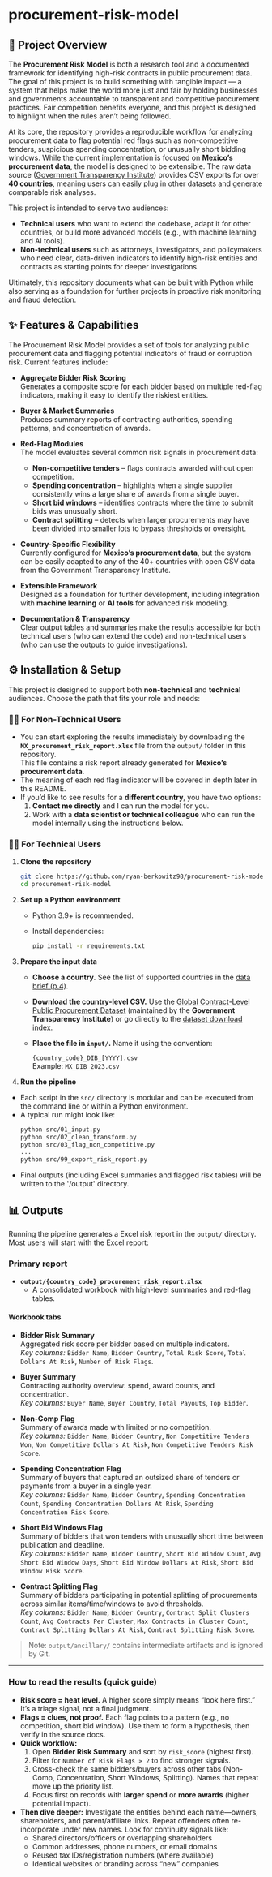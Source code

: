 # procurement-risk-model

## 📖 Project Overview

The **Procurement Risk Model** is both a research tool and a documented framework for identifying high-risk contracts in public procurement data. The goal of this project is to build something with tangible impact — a system that helps make the world more just and fair by holding businesses and governments accountable to transparent and competitive procurement practices. Fair competition benefits everyone, and this project is designed to highlight when the rules aren’t being followed.

At its core, the repository provides a reproducible workflow for analyzing procurement data to flag potential red flags such as non-competitive tenders, suspicious spending concentration, or unusually short bidding windows. While the current implementation is focused on **Mexico’s procurement data**, the model is designed to be extensible. The raw data source ([Government Transparency Institute](https://www.govtransparency.eu/)) provides CSV exports for over **40 countries**, meaning users can easily plug in other datasets and generate comparable risk analyses.

This project is intended to serve two audiences:
- **Technical users** who want to extend the codebase, adapt it for other countries, or build more advanced models (e.g., with machine learning and AI tools).  
- **Non-technical users** such as attorneys, investigators, and policymakers who need clear, data-driven indicators to identify high-risk entities and contracts as starting points for deeper investigations.

Ultimately, this repository documents what can be built with Python while also serving as a foundation for further projects in proactive risk monitoring and fraud detection.

## ✨ Features & Capabilities

The Procurement Risk Model provides a set of tools for analyzing public procurement data and flagging potential indicators of fraud or corruption risk. Current features include:

- **Aggregate Bidder Risk Scoring**  
  Generates a composite score for each bidder based on multiple red-flag indicators, making it easy to identify the riskiest entities.

- **Buyer & Market Summaries**  
  Produces summary reports of contracting authorities, spending patterns, and concentration of awards.

- **Red-Flag Modules**  
  The model evaluates several common risk signals in procurement data:
  - **Non-competitive tenders** – flags contracts awarded without open competition.  
  - **Spending concentration** – highlights when a single supplier consistently wins a large share of awards from a single buyer.  
  - **Short bid windows** – identifies contracts where the time to submit bids was unusually short.  
  - **Contract splitting** – detects when larger procurements may have been divided into smaller lots to bypass thresholds or oversight.  

- **Country-Specific Flexibility**  
  Currently configured for **Mexico’s procurement data**, but the system can be easily adapted to any of the 40+ countries with open CSV data from the Government Transparency Institute.

- **Extensible Framework**  
  Designed as a foundation for further development, including integration with **machine learning** or **AI tools** for advanced risk modeling.

- **Documentation & Transparency**  
  Clear output tables and summaries make the results accessible for both technical users (who can extend the code) and non-technical users (who can use the outputs to guide investigations).


## ⚙️ Installation & Setup

This project is designed to support both **non-technical** and **technical** audiences. Choose the path that fits your role and needs:

### 🧑‍💼 For Non-Technical Users

- You can start exploring the results immediately by downloading the **`MX_procurement_risk_report.xlsx`** file from the `output/` folder in this repository.  
  This file contains a risk report already generated for **Mexico’s procurement data**.  
- The meaning of each red flag indicator will be covered in depth later in this README.  
- If you’d like to see results for a **different country**, you have two options:  
  1. **Contact me directly** and I can run the model for you.  
  2. Work with a **data scientist or technical colleague** who can run the model internally using the instructions below.


### 👩‍💻 For Technical Users

1. **Clone the repository**
   ```bash
   git clone https://github.com/ryan-berkowitz98/procurement-risk-model.git
   cd procurement-risk-model

2. **Set up a Python environment**  
   - Python 3.9+ is recommended.  
   - Install dependencies:  
  
     ```bash
     pip install -r requirements.txt
     ```

3. **Prepare the input data**
    - **Choose a country.** See the list of supported countries in the [data brief (p.4)](https://www.govtransparency.eu/wp-content/uploads/2024/04/Fazekas-et-al_Global-PP-data_published_2024.pdf).
    - **Download the country-level CSV.** Use the [Global Contract-Level Public Procurement Dataset](https://www.govtransparency.eu/global-contract-level-public-procurement-dataset/) (maintained by the **Government Transparency Institute**) or go directly to the [dataset download index](https://input.mendeley.com/inputsets/fwzpywbhgw/3).
    - **Place the file in `input/`.** Name it using the convention:
    
       `{country_code}_DIB_[YYYY].csv`  
       Example: `MX_DIB_2023.csv`

4. **Run the pipeline**
  - Each script in the `src/` directory is modular and can be executed from the command line or within a Python environment.
  - A typical run might look like:
    ```bash
    python src/01_input.py
    python src/02_clean_transform.py
    python src/03_flag_non_competitive.py
    ...
    python src/99_export_risk_report.py
  - Final outputs (including Excel summaries and flagged risk tables) will be written to the '/output' directory.
  

## 📊 Outputs

Running the pipeline generates a Excel risk report in the `output/` directory. Most users will start with the Excel report:

### Primary report
- **`output/{country_code}_procurement_risk_report.xlsx`**
  - A consolidated workbook with high-level summaries and red-flag tables.

#### Workbook tabs
- **Bidder Risk Summary**  
  Aggregated risk score per bidder based on multiple indicators.  
  _Key columns:_ `Bidder Name`, `Bidder Country`, `Total Risk Score`, `Total Dollars At Risk`, `Number of Risk Flags`.

- **Buyer Summary**  
  Contracting authority overview: spend, award counts, and concentration.  
  _Key columns:_ `Buyer Name`, `Buyer Country`, `Total Payouts`, `Top Bidder`.

- **Non-Comp Flag**  
  Summary of awards made with limited or no competition.  
  _Key columns:_ `Bidder Name`, `Bidder Country`, `Non Competitive Tenders Won`, `Non Competitive Dollars At Risk`, `Non Competitive Tenders Risk Score`.

- **Spending Concentration Flag**  
  Summary of buyers that captured an outsized share of tenders or payments from a buyer in a single year.  
  _Key columns:_ `Bidder Name`, `Bidder Country`, `Spending Concentration Count`, `Spending Concentration Dollars At Risk`, `Spending Concentration Risk Score`.

- **Short Bid Windows Flag**  
  Summary of bidders that won tenders with unusually short time between publication and deadline.  
  _Key columns:_ `Bidder Name`, `Bidder Country`, `Short Bid Window Count`, `Avg Short Bid Window Days`, `Short Bid Window Dollars At Risk`, `Short Bid Window Risk Score`.

- **Contract Splitting Flag**  
  Summary of bidders participating in potential splitting of procurements across similar items/time/windows to avoid thresholds.  
  _Key columns:_ `Bidder Name`, `Bidder Country`, `Contract Split Clusters Count`, `Avg Contracts Per Cluster`, `Max Contracts in Cluster Count`, `Contract Splitting Dollars At Risk`, `Contract Splitting Risk Score`.

> Note: `output/ancillary/` contains intermediate artifacts and is ignored by Git.

---

### How to read the results (quick guide)

- **Risk score = heat level.** A higher score simply means “look here first.” It’s a triage signal, not a final judgment.
- **Flags = clues, not proof.** Each flag points to a pattern (e.g., no competition, short bid window). Use them to form a hypothesis, then verify in the source docs.
- **Quick workflow:**
  1. Open **Bidder Risk Summary** and sort by `risk_score` (highest first).
  2. Filter for `Number of Risk Flags ≥ 2` to find stronger signals.
  3. Cross-check the same bidders/buyers across other tabs (Non-Comp, Concentration, Short Windows, Splitting). Names that repeat move up the priority list.
  4. Focus first on records with **larger spend** or **more awards** (higher potential impact).
- **Then dive deeper:** Investigate the entities behind each name—owners, shareholders, and parent/affiliate links. Repeat offenders often re-incorporate under new names. Look for continuity signals like:
  - Shared directors/officers or overlapping shareholders
  - Common addresses, phone numbers, or email domains
  - Reused tax IDs/registration numbers (where available)
  - Identical websites or branding across “new” companies







